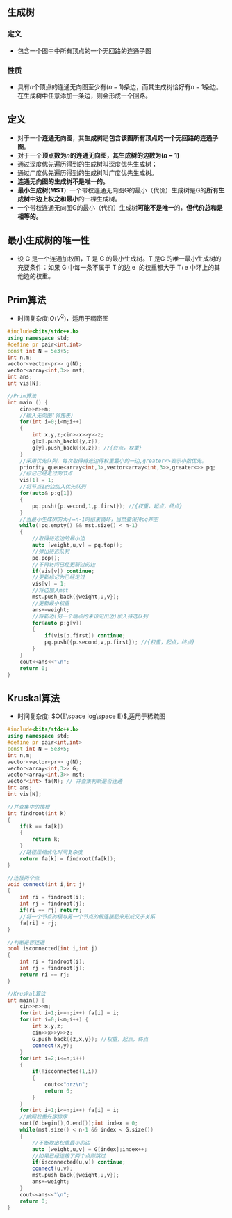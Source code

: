 
## 生成树

### 定义

- 包含一个图中中所有顶点的一个无回路的连通子图

### 性质

- 具有$n$个顶点的连通无向图至少有$(n-1)$条边，而其生成树恰好有$n-1$条边。在生成树中任意添加一条边，则会形成一个回路。

## 定义

- 对于一个**连通无向图**，其**生成树**是**包含该图所有顶点的一个无回路的连通子图**。
- 对于一个**顶点数为$n$的连通无向图，其生成树的边数为$(n-1)$**
- 通过深度优先遍历得到的生成树叫深度优先生成树；
- 通过广度优先遍历得到的生成树叫广度优先生成树。
- **连通无向图的生成树不是唯一的。**
- **最小生成树(MST**): 一个带权连通无向图G的最小（代价）生成树是G的**所有生成树中边上权之和最小**的一棵生成树。
- 一个带权连通无向图G的最小（代价）生成树**可能不是唯一**的，**但代价总和是相等的。**

## 最小生成树的唯一性

- 设 G 是一个连通加权图，T 是 G 的最小生成树。T 是G 的唯一最小生成树的充要条件：如果 G 中每一条不属于 T 的边 e  的权重都大于 T+e 中环上的其他边的权重。

## Prim算法

- 时间复杂度:$O(V^2)$，适用于稠密图

```cpp
#include<bits/stdc++.h>
using namespace std;
#define pr pair<int,int>
const int N = 5e3+5;
int n,m;
vector<vector<pr>> g(N);
vector<array<int,3>> mst;
int ans;
int vis[N];

//Prim算法
int main () {
    cin>>n>>m;
	//输入无向图(邻接表)
    for(int i=0;i<m;i++)
    {
        int x,y,z;cin>>x>>y>>z;
        g[x].push_back({y,z});
        g[y].push_back({x,z}); //{终点，权重}
    }
    //采用优先队列，每次取得待选边得权重最小的一边,greater<>表示小数优先。
    priority_queue<array<int,3>,vector<array<int,3>>,greater<>> pq;
    //标记已经走过的节点
    vis[1] = 1;
    //将节点1的边加入优先队列
    for(auto& p:g[1]) 
    {
        pq.push({p.second,1,p.first}); //{权重，起点，终点}
    }
    //当最小生成树的大小=n-1时结束循环，当然要保持pq非空
    while(!pq.empty() && mst.size() < n-1)
    {
	    //取得待选边的最小边
        auto [weight,u,v] = pq.top();
	    //弹出待选队列
        pq.pop();
        //不再访问已经更新过的边
        if(vis[v]) continue;
        //更新标记为已经走过
        vis[v] = 1;
        //将边加入mst
        mst.push_back({weight,u,v});
        //更新最小权重
        ans+=weight;
        //将新边(另一个端点的未访问出边)加入待选队列
        for(auto p:g[v])
        {
            if(vis[p.first]) continue;
            pq.push({p.second,v,p.first}); //{权重，起点，终点}
        }
    }
    cout<<ans<<"\n";
    return 0;
}
```

## Kruskal算法

- 时间复杂度: $O(E\space log\space E)$,适用于稀疏图
```cpp
#include<bits/stdc++.h>
using namespace std;
#define pr pair<int,int>
const int N = 5e3+5;
int n,m;
vector<vector<pr>> g(N);
vector<array<int,3>> G;
vector<array<int,3>> mst;
vector<int> fa(N); // 并查集判断是否连通
int ans;
int vis[N];

//并查集中的找根
int findroot(int k)
{
    if(k == fa[k])
    {
        return k;
    }
    //路径压缩优化时间复杂度
    return fa[k] = findroot(fa[k]);
}

//连接两个点
void connect(int i,int j)
{
    int ri = findroot(i);
    int rj = findroot(j);
    if(ri == rj) return;
    //将一个节点的根与另一个节点的根连接起来形成父子关系
    fa[ri] = rj;
}

//判断是否连通
bool isconnected(int i,int j)
{
    int ri = findroot(i);
    int rj = findroot(j);
    return ri == rj;
}

//Kruskal算法
int main() {
    cin>>n>>m;
    for(int i=1;i<=n;i++) fa[i] = i;
    for(int i=0;i<m;i++) {
        int x,y,z;
        cin>>x>>y>>z;
        G.push_back({z,x,y}); //权重，起点，终点
        connect(x,y);
    }
    for(int i=2;i<=n;i++)
    {
        if(!isconnected(1,i))
        {
            cout<<"orz\n";
            return 0;
        }
    }
    for(int i=1;i<=n;i++) fa[i] = i;
    //按照权重升序排序
    sort(G.begin(),G.end());int index = 0;
    while(mst.size() < n-1 && index < G.size())
    {
	    //不断取出权重最小的边
        auto [weight,u,v] = G[index];index++;
        //如果已经连接了两个点则跳过
        if(isconnected(u,v)) continue;
        connect(u,v);
        mst.push_back({weight,u,v});
        ans+=weight;
    }
    cout<<ans<<"\n";
    return 0;
}
```



